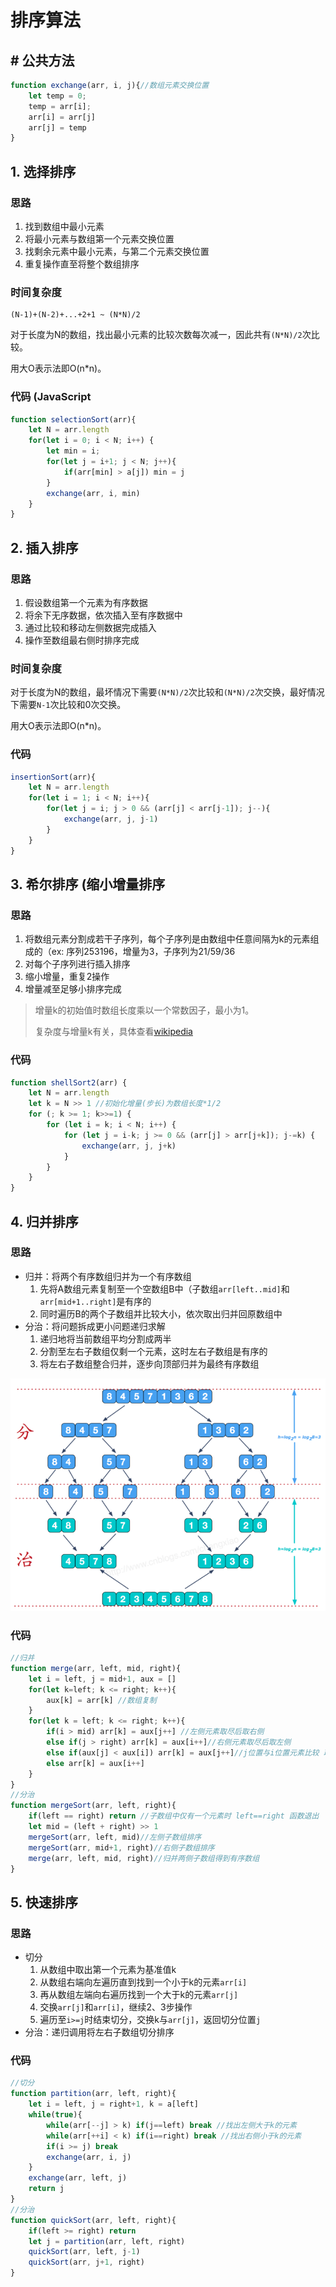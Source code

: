 # 排序算法

## # 公共方法

```javascript
function exchange(arr, i, j){//数组元素交换位置
    let temp = 0;
    temp = arr[i];
    arr[i] = arr[j]
    arr[j] = temp
}
```



## 1. 选择排序

### 思路

1. 找到数组中最小元素
2. 将最小元素与数组第一个元素交换位置
3. 找剩余元素中最小元素，与第二个元素交换位置
4. 重复操作直至将整个数组排序

### 时间复杂度

```
(N-1)+(N-2)+...+2+1 ~ (N*N)/2
```

对于长度为N的数组，找出最小元素的比较次数每次减一，因此共有`(N*N)/2`次比较。

用大O表示法即O(n*n)。

### 代码 (JavaScript

```javascript
function selectionSort(arr){
    let N = arr.length
   	for(let i = 0; i < N; i++) {
        let min = i;
        for(let j = i+1; j < N; j++){
            if(arr[min] > a[j]) min = j
        }
        exchange(arr, i, min)
    }
}

```



## 2. 插入排序

### 思路

1. 假设数组第一个元素为有序数据
2. 将余下无序数据，依次插入至有序数据中
3. 通过比较和移动左侧数据完成插入
4. 操作至数组最右侧时排序完成

### 时间复杂度

对于长度为N的数组，最坏情况下需要`(N*N)/2`次比较和`(N*N)/2`次交换，最好情况下需要`N-1`次比较和0次交换。

用大O表示法即O(n*n)。

### 代码

```javascript
insertionSort(arr){
    let N = arr.length
    for(let i = 1; i < N; i++){
        for(let j = i; j > 0 && (arr[j] < arr[j-1]); j--){
            exchange(arr, j, j-1)
        }
    }
}
```

## 3. 希尔排序 (缩小增量排序

### 思路

1. 将数组元素分割成若干子序列，每个子序列是由数组中任意间隔为k的元素组成的（ex: 序列253196，增量为3，子序列为21/59/36
2. 对每个子序列进行插入排序
3. 缩小增量，重复2操作
4. 增量减至足够小排序完成

> 增量k的初始值时数组长度乘以一个常数因子，最小为1。
>
> 复杂度与增量k有关，具体查看[wikipedia]([https://g.zmirrordemo.com/extdomains/zh.wikipedia.org/zh/%E5%B8%8C%E5%B0%94%E6%8E%92%E5%BA%8F](https://g.zmirrordemo.com/extdomains/zh.wikipedia.org/zh/希尔排序))

### 代码

```javascript
function shellSort2(arr) {
    let N = arr.length
    let k = N >> 1 //初始化增量(步长)为数组长度*1/2
    for (; k >= 1; k>>=1) {
        for (let i = k; i < N; i++) {
            for (let j = i-k; j >= 0 && (arr[j] > arr[j+k]); j-=k) {
                exchange(arr, j, j+k)
            }
        }
    }
}
```

## 4. 归并排序

### 思路

- 归并：将两个有序数组归并为一个有序数组 
  1. 先将A数组元素复制至一个空数组B中（子数组`arr[left..mid]`和`arr[mid+1..right]`是有序的
  2. 同时遍历B的两个子数组并比较大小，依次取出归并回原数组中
- 分治：将问题拆成更小问题递归求解
  1. 递归地将当前数组平均分割成两半
  2. 分割至左右子数组仅剩一个元素，这时左右子数组是有序的
  3. 将左右子数组整合归并，逐步向顶部归并为最终有序数组

![1564840395724](../images/1564840395724.png)

### 代码

```javascript
//归并
function merge(arr, left, mid, right){
    let i = left, j = mid+1, aux = []
    for(let k=left; k <= right; k++){
        aux[k] = arr[k] //数组复制
    }
    for(let k = left; k <= right; k++){
        if(i > mid) arr[k] = aux[j++] //左侧元素取尽后取右侧
        else if(j > right) arr[k] = aux[i++]//右侧元素取尽后取左侧
        else if(aux[j] < aux[i]) arr[k] = aux[j++]//j位置与i位置元素比较 取较小者归并
        else arr[k] = aux[i++]
    }
}
//分治
function mergeSort(arr, left, right){
    if(left == right) return //子数组中仅有一个元素时 left==right 函数退出
    let mid = (left + right) >> 1
    mergeSort(arr, left, mid)//左侧子数组排序
    mergeSort(arr, mid+1, right)//右侧子数组排序
    merge(arr, left, mid, right)//归并两侧子数组得到有序数组
}
```

## 5. 快速排序

### 思路

- 切分
  1. 从数组中取出第一个元素为基准值k
  2. 从数组右端向左遍历直到找到一个小于k的元素`arr[i]`
  3. 再从数组左端向右遍历找到一个大于k的元素`arr[j]`
  4. 交换`arr[j]`和`arr[i]`，继续2、3步操作
  5. 遍历至`i>=j`时结束切分，交换k与`arr[j]`，返回切分位置`j`
- 分治：递归调用将左右子数组切分排序

### 代码

```javascript
//切分
function partition(arr, left, right){
    let i = left, j = right+1, k = a[left]
    while(true){
        while(arr[--j] > k) if(j==left) break //找出左侧大于k的元素
        while(arr[++i] < k) if(i==right) break //找出右侧小于k的元素
        if(i >= j) break
        exchange(arr, i, j)
    }
    exchange(arr, left, j)
    return j
}
//分治
function quickSort(arr, left, right){
    if(left >= right) return
    let j = partition(arr, left, right)
    quickSort(arr, left, j-1)
    quickSort(arr, j+1, right)
}
```

